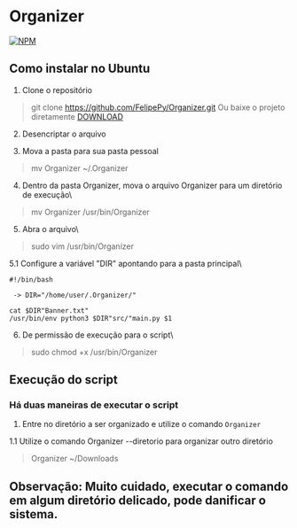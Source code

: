 #	Organizer
[![NPM](https://img.shields.io/github/license/FelipePy/Organizer)](https://github.com/FelipePy/Organizer/blob/master/LICENSE)

## Como instalar no Ubuntu
1. Clone o repositório
> git clone https://github.com/FelipePy/Organizer.git
Ou baixe o projeto diretamente
[DOWNLOAD](https://github.com/FelipePy/Organizer.git)

2. Desencriptar o arquivo

3. Mova a pasta para sua pasta pessoal

> mv Organizer ~/.Organizer

4. Dentro da pasta Organizer, mova o arquivo Organizer para um diretório de execução\
> mv Organizer /usr/bin/Organizer

5. Abra o arquivo\
> sudo vim /usr/bin/Organizer

5.1 Configure a variável "DIR" apontando para a pasta principal\
```
#!/bin/bash

 -> DIR="/home/user/.Organizer/"

cat $DIR"Banner.txt"
/usr/bin/env python3 $DIR"src/"main.py $1
```

6. De permissão de execução para o script\
> sudo chmod +x /usr/bin/Organizer

## Execução do script
### Há duas maneiras de executar o script

1. Entre no diretório a ser organizado e utilize o comando ```Organizer```

1.1 Utilize o comando Organizer --diretorio para organizar outro diretório
> Organizer ~/Downloads

## Observação: Muito cuidado, executar o comando em algum diretório delicado, pode danificar o sistema.
